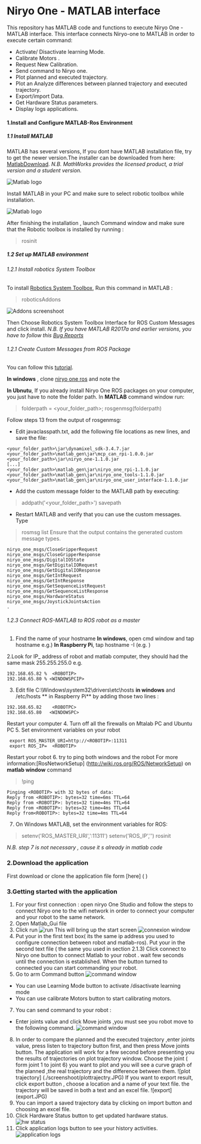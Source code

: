 # **Niryo One - MATLAB interface**

This repository has MATLAB code and functions to execute Niryo One - MATLAB interface.
This interface connects Niryo-one to MATLAB in order to execute certain command:
-	Activate/ Disactivate learning Mode. 
-	Calibrate Motors .
-	Request New Calibration.
-	Send command to Niryo one.  
-	Plot planned and executed trajectory. 
-	 Plot an Analyze differences between planned trajectory and executed trajectory.
-	Export/import Data. 
-	Get Hardware Status parameters.
-	Display logs applications. 

#### 1.Install and Configure MATLAB-Ros Environment
##### 1.1 Install MATLAB
MATLAB has several versions, If you dont have MATLAB installation file, try to get the newer version.The installer can be downloaded from here:  [MatlabDownload]( https://fr.mathworks.com/ ).
*N.B. MathWorks provides the licensed product, a trial version and a student version.*

![Matlab logo](./screenshoot/matlablogo.JPG)

Install MATLAB in your  PC and make sure to select robotic toolbox while installation.

![Matlab logo](./screenshoot/1.JPG)

After finishing the installation , launch Command window and  make sure that  the Robotic toolbox is installed by running :  
>  rosinit
##### 1.2 Set up MATLAB environment 
###### 1.2.1  Install robotics System Toolbox 
To install [Robotics System Toolbox](ttps://fr.mathworks.com/help/robotics/ug/install-robotics-system-toolbox-support-packages.html), Run this command in MATLAB :
  
  >roboticsAddons
  
![Addons screenshoot](./screenshoot/2.JPG)

Then Choose Robotics System Toolbox Interface for ROS Custom Messages and click install. 
*N.B. If you have  MATLAB R2017a and earlier versions, you have to follow this [Bug Reports](https://fr.mathworks.com/login?uri=https%3A%2F%2Ffr.mathworks.com%2Fsupport%2Fbugreports%2F1741173%3Fnocookie%3Dtrue%26requestedDomain%3Dtrue)*
###### 1.2.1 Create Custom Messages from ROS Package 
You can follow this [tutorial](https://fr.mathworks.com/help/robotics/ug/create-custom-messages-from-ros-package.html).

 **In windows** , clone [niryo one ros](https://github.com/NiryoRobotics/niryo_one_ros.git) and note the <folderpath>

**In Ubnutu**, If you already install Niryo One ROS packages on your computer, you just have to note the folder path.
In **MATLAB** command window run:
>folderpath = <your_folder_path>;
>rosgenmsg(folderpath)

Follow steps 13 from the output of rosgenmsg: 
- Edit javaclasspath.txt, add the following file locations as new lines, and save the file:
```
<your_folder_path>\jar\dynamixel_sdk-3.4.7.jar
<your_folder_path>\matlab_gen\jar\mcp_can_rpi-1.0.0.jar
<your_folder_path>\jar\niryo_one-1.1.0.jar
[...]
<your_folder_path>\matlab_gen\jar\niryo_one_rpi-1.1.0.jar
<your_folder_path>\matlab_gen\jar\niryo_one_tools-1.1.0.jar
<your_folder_path>\matlab_gen\jar\niryo_one_user_interface-1.1.0.jar
```
- Add the custom message folder to the MATLAB path by executing:
> addpath('<your_folder_path>')
>savepath
- Restart MATLAB and verify that you can use the custom messages. Type 
>rosmsg list
 Ensure that the output contains the generated custom message types.
```
niryo_one_msgs/CloseGripperRequest
niryo_one_msgs/CloseGripperResponse
niryo_one_msgs/DigitalIOState
niryo_one_msgs/GetDigitalIORequest
niryo_one_msgs/GetDigitalIOResponse
niryo_one_msgs/GetIntRequest
niryo_one_msgs/GetIntResponse
niryo_one_msgs/GetSequenceListRequest
niryo_one_msgs/GetSequenceListResponse
niryo_one_msgs/HardwareStatus
niryo_one_msgs/JoystickJointsAction
.
```
###### 1.2.3 Connect ROS-MATLAB to ROS robot as a master
1. Find the name of your hostname 
**In windows**, open cmd window and tap hostname e.g.<WINDOWSPC>) 
**In Raspberry Pi**, tap  hostname -I (e.g. <ROBOTPC>) 

2.Look for IP_ address of robot and matlab computer, they should had the same mask 255.255.255.0
e.g. 
```
192.168.65.82 %  <ROBOTIP>
192.168.65.80 % <WINDOWSPCIP>
```
3. Edit file C:\Windows\system32\drivers\etc\hosts **in windows**  and  /etc/hosts ** in Raspberry Pi** by adding those two lines : 
``` 
192.168.65.82	 <ROBOTPC>
192.168.65.80	<WINDOWSPC>
```
Restart your computer 
4.  Turn off all the firewalls on Mtalab PC and Ubuntu PC
5. Set environment variables on your robot 
 ``` 
  export ROS_MASTER_URI=http://<ROBOTIP>:11311
  export ROS_IP=  <ROBOTIP>
  ``` 
Restart your robot 
6. try to ping both windows and the robot
For more information:[RosNetworkSetup] (http://wiki.ros.org/ROS/NetworkSetup)
on **matlab window** command  
> !ping <ROBOTIP>
 ```
Pinging <ROBOTIP> with 32 bytes of data: 
Reply from <ROBOTIP>: bytes=32 time=6ms TTL=64 
Reply from <ROBOTIP>: bytes=32 time=4ms TTL=64 
Reply from <ROBOTIP>: bytes=32 time=4ms TTL=64 
Reply from<ROBOTIP>: bytes=32 time=4ms TTL=64 
 ```
 7. On Windows MATLAB, set the environment variables for ROS:
>setenv('ROS_MASTER_URI','<ROBOTIP>:11311')
setenv('ROS_IP','<WINDOWSPCIP>')
rosinit

*N.B. step 7 is not necessary , cause it s already in matlab code*

### 2.Download the application 
First download or clone the application file form [here] ( )
### 3.Getting started with the application 
1. For your first connection : 
open niryo One Studio and follow the steps to connect Niryo one to the wifi network in order to connect your computer and your robot to the same network.
2. Open Matlab_Gui file
3. Click run 
![run](./screenshoot/run.JPG)
 This will bring up the start  screen
![connexion window](./screenshoot/connxion_window.JPG)
5. Put your <ROBOTIP> in the first text box( its the same ip address you used to configure connection between robot and matlab-ros). 
Put your <WINDOWSPCIP>  in the second text file ( the same you used in section 2.1.3) 
Click connect to Niryo one button to connect Matlab  to your robot . wait few seconds until the connection is established. 
When the button turned to connected you can start commanding your robot. 
6. Go to arm Command button 
![command window](./screenshoot/commandwindow1.JPG)
- You can use Learning Mode button to activate /disactivate learning mode 
- You can use calibrate Motors button to start calibrating motors.
7. You can send command to your robot : 
 - Enter joints value and click Move joints ,you must see you robot move to the following command.
![command window ](./screenshoot/commandwindow2.JPG)
8. In order to compare the planned and the executed trajectory ,enter joints value, press listen to trajectory button first, and then press Move joints button.
The application  will work for a few second before presenting you the results of trajectories on plot trajectory window.
Choose the joint ( form joint 1 to joint 6) you want to plot and you will see a curve graph of the planned ,the real trajectory and the difference between them.
![plot trajectory] (./screenshoot/plottrajectry.JPG)
If you want to export result, click export button , choose a location and a name of your text file. the trajectory will be saved in both a text and an excel file.
![export] (export.JPG)
9. You can import a saved trajectory data by clicking on import button and choosing an excel file.
10. Click Hardware Status button to get updated hardware status.
![hw status](./screenshoot/hwstatus.JPG)
11.  Click application logs button to see your history activities. 
![application logs](./screenshoot/applicationlogs.JPG)



